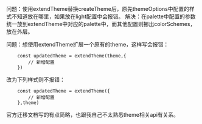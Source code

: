 问题：使用extendTheme替换createTheme后，原先themeOptions中配置的样式不知道放在哪里，如果放在light配置中会报错。
解决：在palette中配置的参数统一放到extendTheme中对应的palette中，而其他配置则挪出colorSchemes，放在外层。

问题：想使用extendTheme扩展一个原有的theme，这样写会报错：
```
	const updatedTheme = extendTheme(theme,{
		// 新增配置
	})
```

改为下列样式则不报错：
```
	const updatedTheme = extendTheme({
		// 新增配置
	},theme)
```
官方迁移文档写的有点简略，也跟我自己不太熟悉theme相关api有关系。